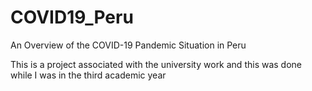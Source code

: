# COVID19_Peru

An Overview of the COVID-19 Pandemic Situation in Peru

This is a project associated with the university work and this was done while I was in the third academic year


